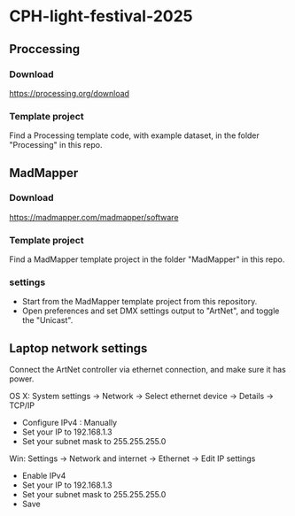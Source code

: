 # CPH-light-festival-2025

## Proccessing
### Download
https://processing.org/download

### Template project
Find a Processing template code, with example dataset, in the folder "Processing" in this repo.


## MadMapper
### Download
https://madmapper.com/madmapper/software

### Template project
Find a MadMapper template project in the folder "MadMapper" in this repo.

### settings
- Start from the MadMapper template project from this repository.
- Open preferences and set DMX settings output to "ArtNet", and toggle the "Unicast".

## Laptop network settings
Connect the ArtNet controller via ethernet connection, and make sure it has power.

OS X:
System settings -> Network -> Select ethernet device -> Details -> TCP/IP
- Configure IPv4 : Manually
- Set your IP to 192.168.1.3
- Set your subnet mask to 255.255.255.0

Win:
Settings -> Network and internet -> Ethernet -> Edit IP settings
- Enable IPv4
- Set your IP to 192.168.1.3
- Set your subnet mask to 255.255.255.0
- Save



